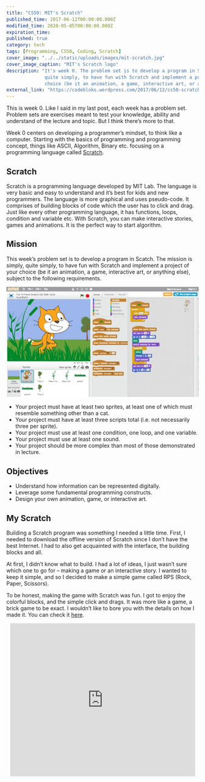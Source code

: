 ```yaml
---
title: "CS50: MIT's Scratch"
published_time: 2017-06-12T00:00:00.000Z
modified_time: 2020-05-05T00:00:00.000Z
expiration_time: 
published: true
category: tech
tags: [Programming, CS50, Coding, Scratch]
cover_image: "../../static/uploads/images/mit-scratch.jpg"
cover_image_caption: "MIT's Scratch logo"
description: "It's week 0. The problem set is to develop a program in Scatch. The mission is 
              quite simply, to have fun with Scratch and implement a project of your 
              choice (be it an animation, a game, interactive art, or anything else). Let's dive in!"
external_link: "https://codebloks.wordpress.com/2017/06/12/cs50-scratch/"
---
```



This is week 0. Like I said in my last post, each week has a problem set. 
Problem sets are exercises meant to test your knowledge, ability and understand 
of the lecture and topic. But I think there’s more to that.

Week 0 centers on developing a programmer’s mindset, to think like a computer. 
Starting with the basics of programming and programming concept, things like 
ASCII, Algorithm, Binary etc. focusing on a programming language called 
[Scratch](https://scratch.mit.edu/).

## Scratch

Scratch is a programming language developed by MIT Lab. The language is very 
basic and easy to understand and it’s best for kids and new programmers. The 
language is more graphical and uses pseudo-code. It comprises of building 
blocks of code which the user has to click and drag. Just like every other 
programming language, it has functions, loops, condition and variable etc. 
With Scratch, you can make interactive stories, games and animations. It is 
the perfect way to start algorithm.

## Mission

This week’s problem set is to develop a program in Scatch. The mission is 
simply, quite simply, to have fun with Scratch and implement a project of your 
choice (be it an animation, a game, interactive art, or anything else), subject 
to the following requirements.

![MIT Scratch Interface](../../static/uploads/images/mit-scratch-interface.jpg)

+ Your project must have at least two sprites, at least one of which must resemble something other than a cat.
+ Your project must have at least three scripts total (i.e. not necessarily three per sprite).
+ Your project must use at least one condition, one loop, and one variable.
+ Your project must use at least one sound.
+ Your project should be more complex than most of those demonstrated in lecture.

## Objectives

+ Understand how information can be represented digitally.
+ Leverage some fundamental programming constructs.
+ Design your own animation, game, or interactive art.

## My Scratch

Building a Scratch program was something I needed a little time. First, I needed 
to download the offline version of Scratch since I don’t have the best Internet. 
I had to also get acquainted with the interface, the building blocks and all.

At first, I didn’t know what to build. I had a lot of ideas, I just wasn’t sure 
which one to go for – making a game or an interactive story. I wanted to keep it 
simple, and so I decided to make a simple game called RPS (Rock, Paper, Scissors).

To be honest, making the game with Scratch was fun. I got to enjoy the colorful 
blocks, and the simple click and drags. It was more like a game, a brick game 
to be exact. I wouldn’t like to bore you with the details on how I made it. You 
can check it [here](https://scratch.mit.edu/projects/138361661).

<p align="center">
    <iframe src="https://scratch.mit.edu/projects/138361661/embed" 
        allowtransparency="true" width="485" height="402" frameborder="0" 
        scrolling="no" allowfullscreen>
    </iframe>
</p>
